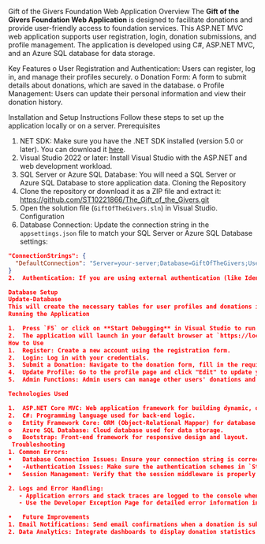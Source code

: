 Gift of the Givers Foundation Web Application
Overview
The **Gift of the Givers Foundation Web Application** is designed to facilitate donations and provide user-friendly access to foundation services. This ASP.NET MVC web application supports user registration, login, donation submissions, and profile management. The application is developed using C#, ASP.NET MVC, and an Azure SQL database for data storage.

Key Features
o	User Registration and Authentication: Users can register, log in, and manage their profiles securely.
o	Donation Form: A form to submit details about donations, which are saved in the database.
o	Profile Management: Users can update their personal information and view their donation history.

Installation and Setup Instructions
Follow these steps to set up the application locally or on a server.
Prerequisites
1.	NET SDK: Make sure you have the .NET SDK installed (version 5.0 or later). You can download it [here](https://dotnet.microsoft.com/download).
2.	Visual Studio 2022 or later: Install Visual Studio with the ASP.NET and web development workload.
3.	SQL Server or Azure SQL Database: You will need a SQL Server or Azure SQL Database to store application data.
Cloning the Repository
1. Clone the repository or download it as a ZIP file and extract it: 
https://github.com/ST10221866/The_Gift_of_the_Givers.git
2. Open the solution file (`GiftOfTheGivers.sln`) in Visual Studio.
Configuration
1.	Database Connection: Update the connection string in the `appsettings.json` file to match your SQL Server or Azure SQL Database settings:
```json
"ConnectionStrings": {
  "DefaultConnection": "Server=your-server;Database=GiftOfTheGivers;User Id=your-username;Password=your-password;"
}
2.	Authentication: If you are using external authentication (like Identity or JWT), make sure that the authentication options are correctly configured in `Startup.cs`. Update the `ConfigureServices` method if necessary to suit your authentication system.

Database Setup
Update-Database
This will create the necessary tables for user profiles and donations in the database.
Running the Application

1.	Press `F5` or click on **Start Debugging** in Visual Studio to run the application.
2.	The application will launch in your default browser at `https://localhost:5001/` or `https://localhost:5000/` for HTTP.
How to Use
1.	Register: Create a new account using the registration form.
2.	Login: Log in with your credentials.
3.	Submit a Donation: Navigate to the donation form, fill in the required fields, and submit your donation.
4.	Update Profile: Go to the profile page and click "Edit" to update your personal details.
5.	Admin Functions: Admin users can manage other users' donations and profiles (requires admin privileges).

Technologies Used

1.	ASP.NET Core MVC: Web application framework for building dynamic, data-driven applications.
2.	C#: Programming language used for back-end logic.
o	Entity Framework Core: ORM (Object-Relational Mapper) for database access and management.
o	Azure SQL Database: Cloud database used for data storage.
o	Bootstrap: Front-end framework for responsive design and layout. 
 Troubleshooting
1. Common Errors:
•	Database Connection Issues: Ensure your connection string is correct and the database is running.
•	-Authentication Issues: Make sure the authentication schemes in `Startup.cs/ program.cs` are configured properly.
•	Session Management: Verify that the session middleware is properly set up in `Startup.cs/ program.cs`.

2. Logs and Error Handling:
   - Application errors and stack traces are logged to the console when running in development mode.
   - Use the Developer Exception Page for detailed error information in the browser.

•	Future Improvements
1. Email Notifications: Send email confirmations when a donation is submitted.
2. Data Analytics: Integrate dashboards to display donation statistics and reports.

